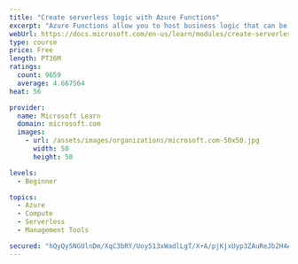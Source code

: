 ```yaml
---
title: "Create serverless logic with Azure Functions"
excerpt: "Azure Functions allow you to host business logic that can be executed without managing or provisioning server infrastructure"
webUrl: https://docs.microsoft.com/en-us/learn/modules/create-serverless-logic-with-azure-functions/
type: course
price: Free
length: PT36M
ratings:
  count: 9659
  average: 4.667564
heat: 56

provider:
  name: Microsoft Learn
  domain: microsoft.com
  images:
    - url: /assets/images/organizations/microsoft.com-50x50.jpg
      width: 50
      height: 50

levels:
  - Beginner

topics:
  - Azure
  - Compute
  - Serverless
  - Management Tools

secured: "hQyQy5NGUlnDm/XqC3bRY/Uoy513xWadlLgT/X+A/pjKjxUyp3ZAuReJb2H4AV1zP0Uv/SSymO/norzJdLtOcHMOVG9PmsJkQRhkCR307XJqKTs+ipuNrXeViyon3xqRit9622Vg7w7WQ5zpWS2G9mellSBx3QDTIumEgO2l5EuWCTv8HwhkYX0MpH5GvSSEhYgB4xbM4LdTUp9DzoNBv12lttvRIC2mpO9J5ulKYCWk5pkrC81Fq5Fn9UvOgZF7j98w7EkpYrsb5snL2sT8t8Py4IdZfilSx24QJXRS0jLkLqU+eQdTALwmZgaTr2mEamfFjer9YZUBk6dpXzdGemSmgpjcYo/ccKTkhJQyL6PJ/tPYPbikKoGsd9jsZ2VH7z/wcUsiL7/+zSXO0rKZLgtKnY3VBEAoHBrP94fSkUI=;ZgbYnZX73CQBpk6Mf7+u8g=="
---
```


